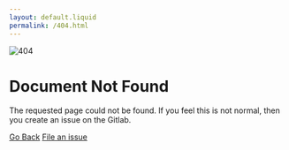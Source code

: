 ```yaml
---
layout: default.liquid
permalink: /404.html
---
```


![404]({{site.base_url}}/assets/404.png)

# Document Not Found

The requested page could not be found. If you feel this is not normal, then you create an issue on the Gitlab.

[Go Back](<javascript:window.history.go(-1);>) [File an issue]({{site.data.issuesurl}})


